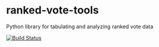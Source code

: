 # ranked-vote-tools
Python library for tabulating and analyzing ranked vote data

[![Build Status](https://travis-ci.org/ranked-vote/ranked-vote-tools.svg?branch=master)](https://travis-ci.org/ranked-vote/ranked-vote-tools)
